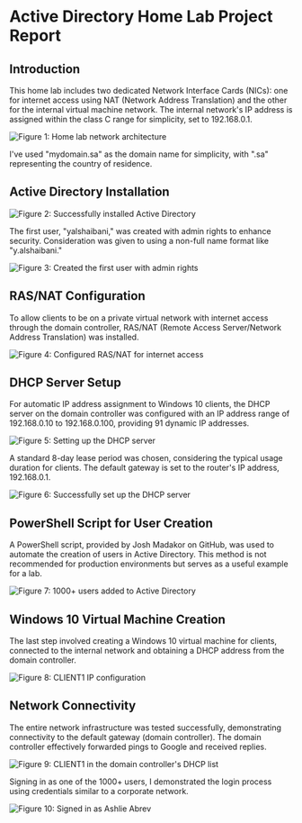 # Active Directory Home Lab Project Report

## Introduction

This home lab includes two dedicated Network Interface Cards (NICs): one for internet access using NAT (Network Address Translation) and the other for the internal virtual machine network. The internal network's IP address is assigned within the class C range for simplicity, set to 192.168.0.1.

![Figure 1: Home lab network architecture](link_to_image)

I've used "mydomain.sa" as the domain name for simplicity, with ".sa" representing the country of residence.

## Active Directory Installation

![Figure 2: Successfully installed Active Directory](link_to_image)

The first user, "yalshaibani," was created with admin rights to enhance security. Consideration was given to using a non-full name format like "y.alshaibani."

![Figure 3: Created the first user with admin rights](link_to_image)

## RAS/NAT Configuration

To allow clients to be on a private virtual network with internet access through the domain controller, RAS/NAT (Remote Access Server/Network Address Translation) was installed.

![Figure 4: Configured RAS/NAT for internet access](link_to_image)

## DHCP Server Setup

For automatic IP address assignment to Windows 10 clients, the DHCP server on the domain controller was configured with an IP address range of 192.168.0.10 to 192.168.0.100, providing 91 dynamic IP addresses.

![Figure 5: Setting up the DHCP server](link_to_image)

A standard 8-day lease period was chosen, considering the typical usage duration for clients. The default gateway is set to the router's IP address, 192.168.0.1.

![Figure 6: Successfully set up the DHCP server](link_to_image)

## PowerShell Script for User Creation

A PowerShell script, provided by Josh Madakor on GitHub, was used to automate the creation of users in Active Directory. This method is not recommended for production environments but serves as a useful example for a lab.

![Figure 7: 1000+ users added to Active Directory](link_to_image)

## Windows 10 Virtual Machine Creation

The last step involved creating a Windows 10 virtual machine for clients, connected to the internal network and obtaining a DHCP address from the domain controller.

![Figure 8: CLIENT1 IP configuration](link_to_image)

## Network Connectivity

The entire network infrastructure was tested successfully, demonstrating connectivity to the default gateway (domain controller). The domain controller effectively forwarded pings to Google and received replies.

![Figure 9: CLIENT1 in the domain controller's DHCP list](link_to_image)

Signing in as one of the 1000+ users, I demonstrated the login process using credentials similar to a corporate network.

![Figure 10: Signed in as Ashlie Abrev](link_to_image)
